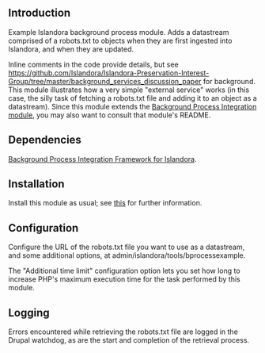 ## Introduction

Example Islandora background process module. Adds a datastream comprised of a robots.txt to objects when they are first ingested into Islandora, and when they are updated. 
 
Inline comments in the code provide details, but see https://github.com/Islandora/Islandora-Preservation-Interest-Group/tree/master/background_services_discussion_paper for background. This module illustrates how a very simple "external service" works (in this case, the silly task of fetching a robots.txt file and adding it to an object as a datastream). Since this module extends the [Background Process Integration module](https://github.com/mjordan/islandora_background_process), you may also want to consult that module's README.

## Dependencies

[Background Process Integration Framework for Islandora](https://github.com/mjordan/islandora_background_process).

## Installation

Install this module as usual; see [this](https://drupal.org/documentation/install/modules-themes/modules-7) for further information.

## Configuration

Configure the URL of the robots.txt file you want to use as a datastream, and some additional options, at admin/islandora/tools/bprocessexample.

The "Additional time limit" configuration option lets you set how long to increase PHP's maximum execution time for the task performed by this module.

##  Logging

Errors encountered while retrieving the robots.txt file are logged in the Drupal watchdog, as are the start and completion of the retrieval process.

